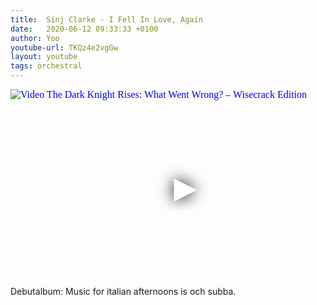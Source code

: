 ```yaml
---
title:  Sinj Clarke - I Fell In Love, Again
date:   2020-06-12 09:33:33 +0100
author: Yoo
youtube-url: TKQz4e2vgGw
layout: youtube
tags: orchestral
---
```

<div class="video-container ">
<iframe
  width="560"
  height="315"
  src="https://www.youtube.com/embed/TKQz4e2vgGw"
  srcdoc="<style>*{padding:0;margin:0;overflow:hidden}html,body{height:100%}img,span{position:absolute;width:100%;top:0;bottom:0;margin:auto}span{height:1.5em;text-align:center;font:48px/1.5 sans-serif;color:white;text-shadow:0 0 0.5em black}</style><a href=https://www.youtube.com/embed/TKQz4e2vgGw?autoplay=1><img src=https://img.youtube.com/vi/TKQz4e2vgGw/hqdefault.jpg alt='Video The Dark Knight Rises: What Went Wrong? – Wisecrack Edition'><span>▶</span></a>"
  frameborder="0"
  allow="accelerometer; autoplay; encrypted-media; gyroscope; picture-in-picture"
  allowfullscreen
></iframe>
</div>

<div class="post-content-message"> 
Debutalbum: Music for italian afternoons is och subba.
</div>
